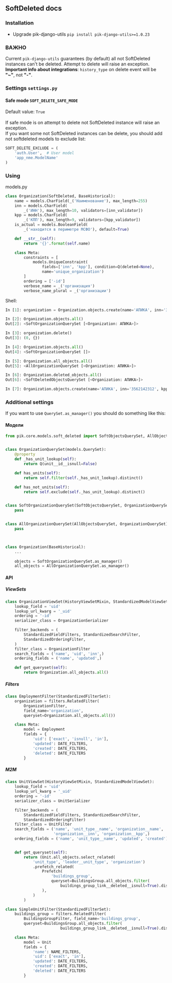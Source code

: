## SoftDeleted  docs

### Installation

- Upgrade pik-django-utils `pip install pik-django-utils>=1.0.23`

### ВАЖНО

Current `pik-django-utils` guarantees (by default) all not SoftDeleted instances can't be deleted. Attempt to delete will raise an exception.
<b>Important info about integrations</b>: `history_type` on delete event will be <b>"~"</b>, not <b>"-"</b>.

### Settings `settings.py`

#### Safe mode `SOFT_DELETE_SAFE_MODE`

Default value: `True`<br><br>
If safe mode is on attempt to delete not SoftDeleted instance will raise an exception.
<br>
If you want some not SoftDeleted instances can be delete, you should add not softdeleted models to exclude list:
```python
SOFT_DELETE_EXCLUDE = (
    'auth.User',  # User model
    'app_nme.ModelName'
)
```

### Using

models.py

```python
class Organization(SoftDeleted, BaseHistorical):
    name = models.CharField(_('Наименование'), max_length=255)
    inn = models.CharField(
        _('ИНН'), max_length=10, validators=[inn_validator])
    kpp = models.CharField(
        _('КПП'), max_length=9, validators=[kpp_validator])
    is_actual = models.BooleanField(
        _('находится в периметре МСФО'), default=True)

    def __str__(self):
        return '{}'.format(self.name)

    class Meta:
        constraints = [
            models.UniqueConstraint(
                fields=['inn', 'kpp'], condition=Q(deleted=None),
                name='unique_organization')
        ]
        ordering = ['-id']
        verbose_name = _('организация')
        verbose_name_plural = _('организации')
```

Shell:

```python
In [1]: organization = Organization.objects.create(name='АПИКА', inn='3562142312', kpp='447251097')

In [2]: Organization.objects.all()
Out[2]: <SoftOrganizationQuerySet [<Organization: АПИКА>]>

In [3]: organization.delete()
Out[3]: (0, {})

In [4]: Organization.objects.all()
Out[4]: <SoftOrganizationQuerySet []>

In [5]: Organization.all_objects.all()
Out[5]: <AllOrganizationQuerySet [<Organization: АПИКА>]>

In [6]: Organization.deleted_objects.all()
Out[6]: <SoftDeletedObjectsQuerySet [<Organization: АПИКА>]>

In [7]: Organization.objects.create(name='АПИКА', inn='3562142312', kpp='447251097')  # no IntegrityError
```

### Additional settings

If you want to use `QuerySet.as_manager()` you should do something like this:

#### Модели
```python
from pik.core.models.soft_deleted import SoftObjectsQuerySet, AllObjectsQuerySet


class OrganizationQuerySet(models.QuerySet):
    @property
    def _has_unit_lookup(self):
        return Q(unit__id__isnull=False)

    def has_units(self):
        return self.filter(self._has_unit_lookup).distinct()

    def has_not_units(self):
        return self.exclude(self._has_unit_lookup).distinct()


class SoftOrganizationQuerySet(SoftObjectsQuerySet, OrganizationQuerySet):
    pass


class AllOrganizationQuerySet(AllObjectsQuerySet, OrganizationQuerySet):
    pass



class Organization(BaseHistorical):
    ...
    
    objects = SoftOrganizationQuerySet.as_manager()
    all_objects = AllOrganizationQuerySet.as_manager()

```

#### API

##### ViewSets
```python
class OrganizationViewSet(HistoryViewSetMixin, StandardizedModelViewSet):
    lookup_field = 'uid'
    lookup_url_kwarg = '_uid'
    ordering = '-id'
    serializer_class = OrganizationSerializer

    filter_backends = (
        StandardizedFieldFilters, StandardizedSearchFilter,
        StandardizedOrderingFilter,
    )
    filter_class = OrganizationFilter
    search_fields = ('name', 'uid', 'inn',)
    ordering_fields = ('name', 'updated',)

    def get_queryset(self):
        return Organization.all_objects.all()
```
##### Filters
```python
class EmploymentFilter(StandardizedFilterSet):
    organization = filters.RelatedFilter(
        OrganizationFilter,
        field_name='organization',
        queryset=Organization.all_objects.all())

    class Meta:
        model = Employment
        fields = {
            'uid': ['exact', 'isnull', 'in'],
            'updated': DATE_FILTERS,
            'created': DATE_FILTERS,
            'deleted': DATE_FILTERS
        }
```

##### M2M
```python
class UnitViewSet(HistoryViewSetMixin, StandardizedModelViewSet):
    lookup_field = 'uid'
    lookup_url_kwarg = '_uid'
    ordering = '-id'
    serializer_class = UnitSerializer

    filter_backends = (
        StandardizedFieldFilters, StandardizedSearchFilter,
        StandardizedOrderingFilter)
    filter_class = UnitFilter
    search_fields = ('name', 'unit_type__name', 'organization__name',
                     'organization__inn', 'organization__kpp',)
    ordering_fields = ('name', 'unit_type__name', 'updated', 'created')


    def get_queryset(self):
        return (Unit.all_objects.select_related(
            'unit_type', 'leader__unit_type', 'organization')
            .prefetch_related(
                Prefetch(
                    'buildings_group',
                    queryset=BuildingsGroup.all_objects.filter(
                        buildings_group_link__deleted__isnull=True).distinct()
                ),
            )
        )
```
```python
class SimpleUnitFilter(StandardizedFilterSet):
    buildings_group = filters.RelatedFilter(
        BuildingsGroupFilter, field_name='buildings_group',
        queryset=BuildingsGroup.all_objects.filter(
                        buildings_group_link__deleted__isnull=True).distinct())

    class Meta:
        model = Unit
        fields = {
            'name': NAME_FILTERS,
            'uid': ['exact', 'in'],
            'updated': DATE_FILTERS,
            'created': DATE_FILTERS,
            'deleted': DATE_FILTERS
        }
```